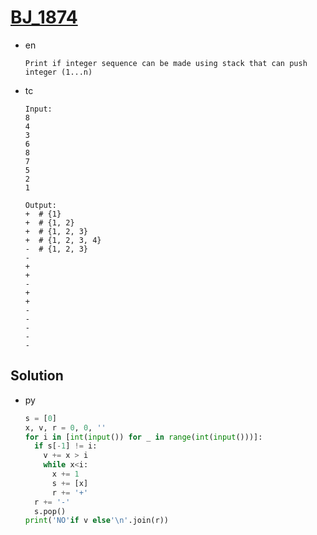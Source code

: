 # [BJ_1874](https://acmicpc.net/problem/1874)

* en

  ```en
  Print if integer sequence can be made using stack that can push integer (1...n)
  ```

* tc

  ```tc
  Input:
  8
  4
  3
  6
  8
  7
  5
  2
  1

  Output:
  +  # {1}
  +  # {1, 2}
  +  # {1, 2, 3}
  +  # {1, 2, 3, 4}
  -  # {1, 2, 3}
  -
  +
  +
  -
  +
  +
  -
  -
  -
  -
  -
  ```

## Solution

* py

  ```py
  s = [0]
  x, v, r = 0, 0, ''
  for i in [int(input()) for _ in range(int(input()))]:
    if s[-1] != i:
      v += x > i
      while x<i:
        x += 1
        s += [x]
        r += '+'
    r += '-'
    s.pop()
  print('NO'if v else'\n'.join(r))
  ```
